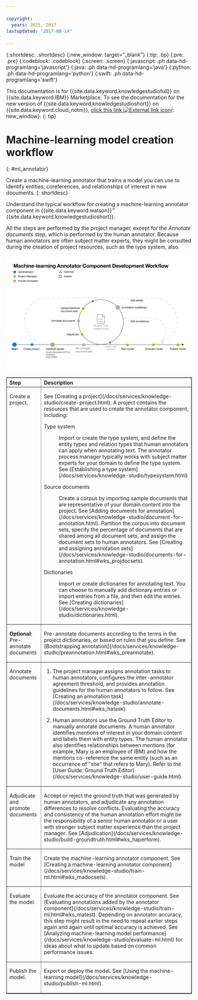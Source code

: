 ```yaml
---

copyright:
  years: 2015, 2017
lastupdated: "2017-08-14"

---
```


{:shortdesc: .shortdesc}
{:new_window: target="_blank"}
{:tip: .tip}
{:pre: .pre}
{:codeblock: .codeblock}
{:screen: .screen}
{:javascript: .ph data-hd-programlang='javascript'}
{:java: .ph data-hd-programlang='java'}
{:python: .ph data-hd-programlang='python'}
{:swift: .ph data-hd-programlang='swift'}

This documentation is for {{site.data.keyword.knowledgestudiofull}} on {{site.data.keyword.IBM}} Marketplace. To see the documentation for the new version of {{site.data.keyword.knowledgestudioshort}} on {{site.data.keyword.cloud_notm}}, [click this link ![External link icon](../../icons/launch-glyph.svg "External link icon")](https://console.bluemix.net/docs/services/watson-knowledge-studio/ml-annotator.html){: new_window}.
{: tip}

# Machine-learning model creation workflow
{: #ml_annotator}

Create a machine-learning annotator that trains a model you can use to identify entities, coreferences, and relationships of interest in new documents.
{: shortdesc}

Understand the typical workflow for creating a machine-learning annotator component in {{site.data.keyword.watson}}&trade; {{site.data.keyword.knowledgestudioshort}}.

All the steps are performed by the project manager, except for the *Annotate documents* step, which is performed by the human annotator. Because human annotators are often subject matter experts, they might be consulted during the creation of project resources, such as the type system, also.

![Shows the key steps you must perform to create a model.](images/wks-checklist.png)

<table cellpadding="4" cellspacing="0" summary="Creating and refining an annotator component" border="1" class="simpletable"><tr class="sthead"><th valign="bottom" align="left" id="d14771e70" class="stentry thleft thbot">Step</th>
<th valign="bottom" align="left" id="d14771e72" class="stentry thleft thbot">Description</th>
</tr>
<tr class="strow"><td valign="top" headers="d14771e70" class="stentry"><p class="p wrapper">Create a project. </p></td>
<td valign="top" headers="d14771e72" class="stentry"><p class="p wrapper">See [Creating a project](/docs/services/knowledge-studio/create-project.html). A project contains the resources
that are used to create the annotator component, including:</p><dl class="dl"><dt class="dt dlterm">Type system</dt>
<dd class="dd"><p class="p wrapper">Import or create the type system, and define the entity types and relation types that human
annotators can apply when annotating text. The annotator process manager typically works with
subject matter experts for your domain to define the type system. See [Establishing a type system](/docs/services/knowledge-studio/typesystem.html)</p></dd>
<dt class="dt dlterm">Source documents</dt>
<dd class="dd"><p class="p wrapper">Create a corpus by importing sample documents that are representative of your domain content
into the project. See [Adding documents for annotation](/docs/services/knowledge-studio/document-for-annotation.html). Partition the corpus into document sets,
specify the percentage of documents that are shared among all document sets, and assign the document
sets to human annotators. See [Creating and assigning annotation sets](/docs/services/knowledge-studio/documents-for-annotation.html#wks_projdocsets).</p></dd>
<dt class="dt dlterm">Dictionaries</dt>
<dd class="dd"><p class="p wrapper">Import or create dictionaries for annotating text. You can choose to manually add dictionary
entries or import entries from a file, and then edit the entries. See [Creating dictionaries](/docs/services/knowledge-studio/dictionaries.html).</p></dd>
</dl>
</td>
</tr>
<tr class="strow"><td valign="top" headers="d14771e70" class="stentry"><p class="p wrapper"><strong class="ph b">Optional</strong>: Pre-annotate documents </p></td>
<td valign="top" headers="d14771e72" class="stentry"><p class="p wrapper">Pre-annotate documents according to the terms in the project dictionaries,
or based on rules that you define. See [Bootstrapping annotation](/docs/services/knowledge-studio/preannotation.html#wks_preannotate).</p></td>
</tr>
<tr class="strow"><td valign="top" headers="d14771e70" class="stentry"><p class="p wrapper">Annotate documents</p></td>
<td valign="top" headers="d14771e72" class="stentry"><ol class="ol"><li class="li"><p class="p wrapper">The project manager assigns annotation tasks to human annotators, configures the inter-annotator
agreement threshold, and provides annotation guidelines for the human annotators to follow. See
[Creating an annotation task](/docs/services/knowledge-studio/annotate-documents.html#wks_hatask).</p></li>
<li class="li"><p class="p wrapper">Human annotators use the Ground Truth Editor to
manually annotate documents. A human annotator identifies mentions of interest in your domain
content and labels them with entity types. The human annotator also identifies relationships between
mentions (for example, Mary is an employee of IBM) and how the mentions co-reference the same entity
(such as an occurrence of "she" that refers to Mary). Refer to the [User Guide: Ground Truth Editor](/docs/services/knowledge-studio/user-guide.html).</p></li>
</ol>
</td>
</tr>
<tr class="strow"><td valign="top" headers="d14771e70" class="stentry"><p class="p wrapper">Adjudicate and promote documents</p></td>
<td valign="top" headers="d14771e72" class="stentry"><p class="p wrapper">Accept or reject the ground truth that was generated by human annotators, and adjudicate
any annotation differences to resolve conflicts. Evaluating the accuracy and consistency of the
human annotation effort might be the responsibility of a senior human annotator or a user with
stronger subject matter experience than the project manager. See [Adjudication](/docs/services/knowledge-studio/build-groundtruth.html#wks_haperform).</p></td>
</tr>
<tr class="strow"><td valign="top" headers="d14771e70" class="stentry"><p class="p wrapper">Train the model</p></td>
<td valign="top" headers="d14771e72" class="stentry"><p class="p wrapper">Create the machine-learning annotator component. See [Creating a machine-learning annotator component](/docs/services/knowledge-studio/train-ml.html#wks_madocsets).</p></td>
</tr>
<tr class="strow"><td valign="top" headers="d14771e70" class="stentry"><p class="p wrapper">Evaluate the model.</p></td>
<td valign="top" headers="d14771e72" class="stentry"><p class="p wrapper">Evaluate the accuracy of the annotator component. See [Evaluating annotations added by the annotator component](/docs/services/knowledge-studio/train-ml.html#wks_matest). Depending on annotator accuracy, this step might result in the
need to repeat earlier steps again and again until optimal accuracy is achieved. See [Analyzing machine-learning model performance](/docs/services/knowledge-studio/evaluate-ml.html) for ideas about what to update based on common
performance issues.</p></td>
</tr>
<tr class="strow"><td valign="top" headers="d14771e70" class="stentry"><p class="p wrapper">Publish the model.</p></td>
<td valign="top" headers="d14771e72" class="stentry"><p class="p wrapper">Export or deploy the model. See [Using the machine-learning model](/docs/services/knowledge-studio/publish-ml.html).</p></td>
</tr>
</table>
